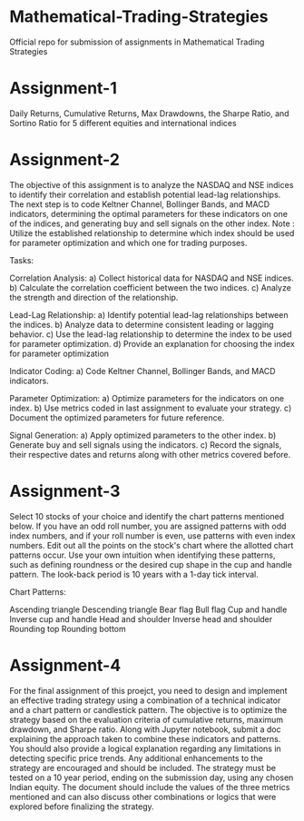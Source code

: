 # Mathematical-Trading-Strategies
Official repo for submission of assignments in Mathematical Trading Strategies

# Assignment-1
Daily Returns, Cumulative Returns, Max Drawdowns, the Sharpe Ratio, and Sortino Ratio for 5 different equities and international indices

# Assignment-2
The objective of this assignment is to analyze the NASDAQ and NSE indices to identify their correlation and establish potential lead-lag relationships. The next step is to code Keltner Channel, Bollinger Bands, and MACD indicators, determining the optimal parameters for these indicators on one of the indices, and generating buy and sell signals on the other index. Note : Utilize the established relationship to determine which index should be used for parameter optimization and which one for trading purposes.

Tasks:

Correlation Analysis: a) Collect historical data for NASDAQ and NSE indices. b) Calculate the correlation coefficient between the two indices. c) Analyze the strength and direction of the relationship.

Lead-Lag Relationship: a) Identify potential lead-lag relationships between the indices. b) Analyze data to determine consistent leading or lagging behavior. c) Use the lead-lag relationship to determine the index to be used for parameter optimization. d) Provide an explanation for choosing the index for parameter optimization

Indicator Coding: a) Code Keltner Channel, Bollinger Bands, and MACD indicators.

Parameter Optimization: a) Optimize parameters for the indicators on one index. b) Use metrics coded in last assignment to evaluate your strategy. c) Document the optimized parameters for future reference.

Signal Generation: a) Apply optimized parameters to the other index. b) Generate buy and sell signals using the indicators. c) Record the signals, their respective dates and returns along with other metrics covered before.

# Assignment-3
Select 10 stocks of your choice and identify the chart patterns mentioned below. If you have an odd roll number, you are assigned patterns with odd index numbers, and if your roll number is even, use patterns with even index numbers. Edit out all the points on the stock's chart where the allotted chart patterns occur. Use your own intuition when identifying these patterns, such as defining roundness or the desired cup shape in the cup and handle pattern. The look-back period is 10 years with a 1-day tick interval.

Chart Patterns:

Ascending triangle
Descending triangle
Bear flag
Bull flag
Cup and handle
Inverse cup and handle
Head and shoulder
Inverse head and shoulder
Rounding top
Rounding bottom

# Assignment-4
For the final assignment of this proejct, you need to design and implement an effective trading strategy using a combination of a technical indicator and a chart pattern or candlestick pattern. The objective is to optimize the strategy based on the evaluation criteria of cumulative returns, maximum drawdown, and Sharpe ratio. Along with Jupyter notebook, submit a doc explaining the approach taken to combine these indicators and patterns. You should also provide a logical explanation regarding any limitations in detecting specific price trends. Any additional enhancements to the strategy are encouraged and should be included. The strategy must be tested on a 10 year period, ending on the submission day, using any chosen Indian equity. The document should include the values of the three metrics mentioned and can also discuss other combinations or logics that were explored before finalizing the strategy.
